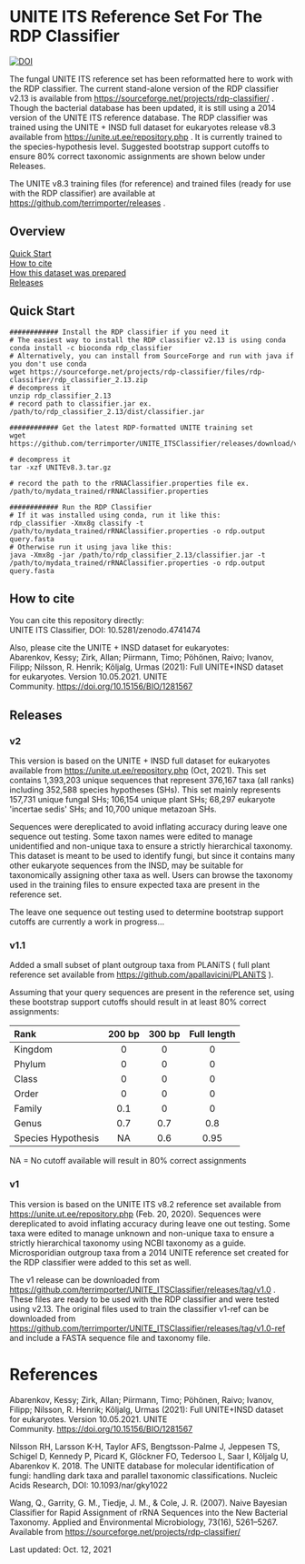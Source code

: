 # UNITE ITS Reference Set For The RDP Classifier

[![DOI](https://zenodo.org/badge/DOI/10.5281/zenodo.4741474.svg)](https://doi.org/10.5281/zenodo.4741474)  

The fungal UNITE ITS reference set has been reformatted here to work with the RDP classifier.  The current stand-alone version of the RDP classifier v2.13 is available from https://sourceforge.net/projects/rdp-classifier/ .  Though the bacterial database has been updated, it is still using a 2014 version of the UNITE ITS reference database.  The RDP classifier was trained using the UNITE + INSD full dataset for eukaryotes release v8.3 available from https://unite.ut.ee/repository.php .  It is currently trained to the species-hypothesis level.  Suggested bootstrap support cutoffs to ensure 80% correct taxonomic assignments are shown below under Releases.

The UNITE v8.3 training files (for reference) and trained files (ready for use with the RDP classifier) are available at https://github.com/terrimporter/releases .

## Overview

[Quick Start](#Quick-Start)  
[How to cite](#How-to-cite)  
[How this dataset was prepared](#How-this-dataset-was-prepared)     
[Releases](#Releases)  

## Quick Start

```linux
############ Install the RDP classifier if you need it
# The easiest way to install the RDP classifier v2.13 is using conda
conda install -c bioconda rdp_classifier
# Alternatively, you can install from SourceForge and run with java if you don't use conda
wget https://sourceforge.net/projects/rdp-classifier/files/rdp-classifier/rdp_classifier_2.13.zip
# decompress it
unzip rdp_classifier_2.13
# record path to classifier.jar ex. /path/to/rdp_classifier_2.13/dist/classifier.jar

############ Get the latest RDP-formatted UNITE training set
wget https://github.com/terrimporter/UNITE_ITSClassifier/releases/download/v1.1/UNITEv8.3.tar.gz

# decompress it
tar -xzf UNITEv8.3.tar.gz

# record the path to the rRNAClassifier.properties file ex. /path/to/mydata_trained/rRNAClassifier.properties

############ Run the RDP Classifier 
# If it was installed using conda, run it like this:
rdp_classifier -Xmx8g classify -t /path/to/mydata_trained/rRNAClassifier.properties -o rdp.output query.fasta
# Otherwise run it using java like this:
java -Xmx8g -jar /path/to/rdp_classifier_2.13/classifier.jar -t /path/to/mydata_trained/rRNAClassifier.properties -o rdp.output query.fasta
```

## How to cite

You can cite this repository directly:  
UNITE ITS Classifier, DOI: 10.5281/zenodo.4741474  

Also, please cite the UNITE + INSD dataset for eukaryotes:  
Abarenkov, Kessy; Zirk, Allan; Piirmann, Timo; Pöhönen, Raivo; Ivanov, Filipp; Nilsson, R. Henrik; Kõljalg, Urmas (2021): Full UNITE+INSD dataset for eukaryotes. Version 10.05.2021. UNITE Community. https://doi.org/10.15156/BIO/1281567

## Releases

### v2

This version is based on the UNITE + INSD full dataset for eukaryotes available from https://unite.ut.ee/repository.php (Oct, 2021).  This set contains 1,393,203 unique sequences that represent 376,167 taxa (all ranks) including 352,588 species hypotheses (SHs).  This set mainly represents 157,731 unique fungal SHs; 106,154 unique plant SHs; 68,297 eukaryote 'incertae sedis' SHs; and 10,700 unique metazoan SHs.  

Sequences were dereplicated to avoid inflating accuracy during leave one sequence out testing.  Some taxon names were edited to manage unidentified and non-unique taxa to ensure a strictly hierarchical taxonomy.  This dataset is meant to be used to identify fungi, but since it contains many other eukaryote sequences from the INSD, may be suitable for taxonomically assigning other taxa as well.  Users can browse the taxonomy used in the training files to ensure expected taxa are present in the reference set.

The leave one sequence out testing used to determine bootstrap support cutoffs are currently a work in progress...

### v1.1

Added a small subset of plant outgroup taxa from PLANiTS ( full plant reference set available from https://github.com/apallavicini/PLANiTS ).

Assuming that your query sequences are present in the reference set, using these bootstrap support cutoffs should result in at least 80% correct assignments:  

Rank | 200 bp | 300 bp | Full length  
:--- | :---: | :---: | :---:    
Kingdom | 0 | 0 | 0   
Phylum | 0 | 0 | 0    
Class | 0 | 0 | 0  
Order | 0 | 0 | 0   
Family | 0.1 | 0 | 0   
Genus | 0.7 | 0.7 | 0.8     
Species Hypothesis | NA | 0.6 | 0.95  

NA = No cutoff available will result in 80% correct assignments

### v1 

This version is based on the UNITE ITS v8.2 reference set available from https://unite.ut.ee/repository.php (Feb. 20, 2020).  Sequences were dereplicated to avoid inflating accuracy during leave one out testing.  Some taxa were edited to manage unknown and non-unique taxa to ensure a strictly hierarchical taxonomy using NCBI taxonomy as a guide.  Microsporidian outgroup taxa from a 2014 UNITE reference set created for the RDP classifier were added to this set as well.

The v1 release can be downloaded from https://github.com/terrimporter/UNITE_ITSClassifier/releases/tag/v1.0 .  These files are ready to be used with the RDP classifier and were tested using v2.13.  The original files used to train the classifier v1-ref can be downloaded from https://github.com/terrimporter/UNITE_ITSClassifier/releases/tag/v1.0-ref and include a FASTA sequence file and taxonomy file.  

# References

Abarenkov, Kessy; Zirk, Allan; Piirmann, Timo; Pöhönen, Raivo; Ivanov, Filipp; Nilsson, R. Henrik; Kõljalg, Urmas (2021): Full UNITE+INSD dataset for eukaryotes. Version 10.05.2021. UNITE Community. https://doi.org/10.15156/BIO/1281567

Nilsson RH, Larsson K-H, Taylor AFS, Bengtsson-Palme J, Jeppesen TS, Schigel D, Kennedy P, Picard K, Glöckner FO, Tedersoo L, Saar I, Kõljalg U, Abarenkov K. 2018. The UNITE database for molecular identification of fungi: handling dark taxa and parallel taxonomic classifications. Nucleic Acids Research, DOI: 10.1093/nar/gky1022

Wang, Q., Garrity, G. M., Tiedje, J. M., & Cole, J. R. (2007). Naive Bayesian Classifier for Rapid Assignment of rRNA Sequences into the New Bacterial Taxonomy. Applied and Environmental Microbiology, 73(16), 5261–5267. Available from https://sourceforge.net/projects/rdp-classifier/

Last updated: Oct. 12, 2021
